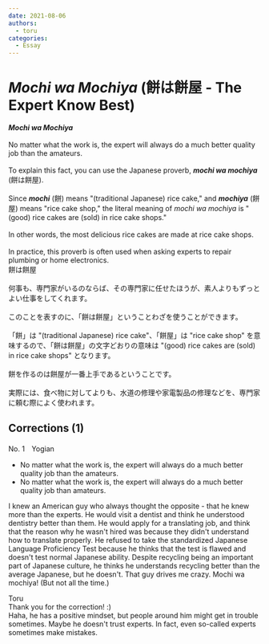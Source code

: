 ```yaml
---
date: 2021-08-06
authors:
  - toru
categories:
  - Essay
---
```


<h1 id="subject_show"><strong><em>Mochi wa Mochiya</strong></em> (餅は餅屋 - The Expert Know Best)</h1>
<div class="date" hidden>Aug 6, 2021 10:28</div>
<div id="post"><div id="body_show_ori">
<strong><em>Mochi wa Mochiya</strong></em><br/><br/>No matter what the work is, the expert will always do a much better quality job than the amateurs.<br/><br/>To explain this fact, you can use the Japanese proverb, <strong><em>mochi wa mochiya</em></strong> (餅は餅屋).<br/><br/>Since <strong><em>mochi</em></strong> (餅) means "(traditional Japanese) rice cake," and <strong><em>mochiya</em></strong> (餅屋) means "rice cake shop," the literal meaning of <em>mochi wa mochiya</em> is "(good) rice cakes are (sold) in rice cake shops."<br/><br/>In other words, the most delicious rice cakes are made at rice cake shops.<br/><br/>In practice, this proverb is often used when asking experts to repair plumbing or home electronics.
</div></div>

<!-- more -->

<div id="post_ja"><div id="body_show_mo">
餅は餅屋<br/><br/>何事も、専門家がいるのならば、その専門家に任せたほうが、素人よりもずっとよい仕事をしてくれます。<br/><br/>このことを表すのに、「餅は餅屋」ということわざを使うことができます。<br/><br/>「餅」は "(traditional Japanese) rice cake"、「餅屋」は "rice cake shop" を意味するので、「餅は餅屋」の文字どおりの意味は "(good) rice cakes are (sold) in rice cake shops" となります。<br/><br/>餅を作るのは餅屋が一番上手であるということです。<br/><br/>実際には、食べ物に対してよりも、水道の修理や家電製品の修理などを、専門家に頼む際によく使われます。
</div></div>

## Corrections (1)
<div id="block"><div class="first_name"> No. 1　<span class="just_name">Yogian</span></div><div id="block2">
<ul class="correction_field">
<li class="incorrect">No matter what the work is, the expert will always do a much better quality job than the amateurs.</li>
<li class="corrected correct">
No matter what the work is, the expert will always do a much better quality job than amateurs.
</li>
</ul>
<p class="comment_small">
 I knew an American guy who always thought the opposite - that he knew more than the experts.  He would visit a dentist and think he understood dentistry better than them.  He would apply for a translating job, and think that the reason why he wasn't hired was because they didn't understand how to translate properly.  He refused to take the standardized Japanese Language Proficiency Test because he thinks that the test is flawed and doesn't test normal Japanese ability.  Despite recycling being an important part of Japanese culture, he thinks he understands recycling better than the average Japanese, but he doesn't.  That guy drives me crazy.  Mochi wa mochiya!  (But not all the time.)
</p>

</div><div class="name"><span class="just_name">Toru</span><br>
Thank you for the correction! :)<br/>Haha, he has a positive mindset, but people around him might get in trouble sometimes. Maybe he doesn't trust experts. In fact, even so-called experts sometimes make mistakes.
</div>
</div>
